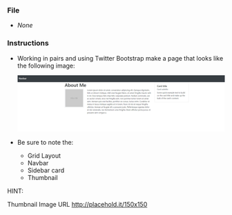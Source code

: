 ### File

* *None*

### Instructions

* Working in pairs and using Twitter Bootstrap make a page that looks like the following image:

  ![Card-layout design](card-layout.png)

* Be sure to note the:
  * Grid Layout
  * Navbar
  * Sidebar card
  * Thumbnail


HINT:

Thumbnail Image URL
http://placehold.it/150x150